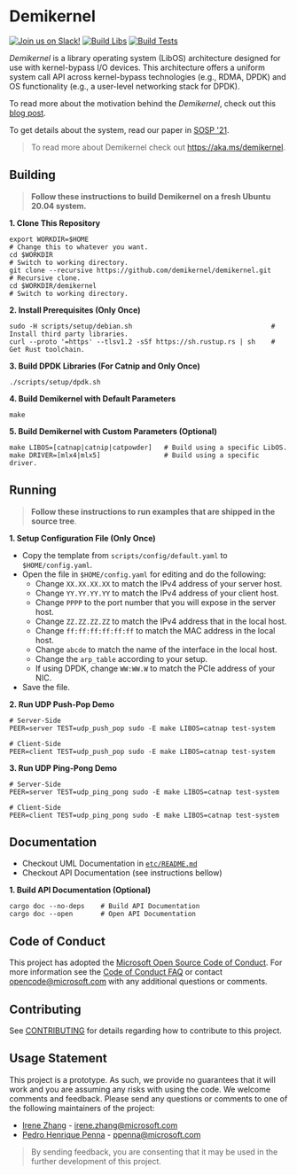 Demikernel
==========

[![Join us on Slack!](https://img.shields.io/badge/chat-on%20Slack-e01563.svg)](https://join.slack.com/t/demikernel/shared_invite/zt-11i6lgaw5-HFE_IAls7gUX3kp1XSab0g)
[![Build Libs](https://github.com/demikernel/demikernel/actions/workflows/build-libs.yml/badge.svg)](https://github.com/demikernel/demikernel/actions/workflows/build-libs.yml)
[![Build Tests](https://github.com/demikernel/demikernel/actions/workflows/build-tests.yml/badge.svg)](https://github.com/demikernel/demikernel/actions/workflows/build-tests.yml)

_Demikernel_ is a library operating system (LibOS) architecture designed for use
with kernel-bypass I/O devices. This architecture offers a uniform system call
API across kernel-bypass technologies (e.g., RDMA, DPDK) and OS functionality
(e.g., a user-level networking stack for DPDK).

To read more about the motivation behind the _Demikernel_, check out
this [blog
post](http://irenezhang.net/blog/2019/05/21/demikernel.html).

To get details about the system, read our paper in [SOSP '21](https://doi.org/10.1145/3477132.3483569).

> To read more about Demikernel check out https://aka.ms/demikernel.

Building
--------

> **Follow these instructions to build Demikernel on a fresh Ubuntu 20.04 system.**

**1. Clone This Repository**
```
export WORKDIR=$HOME                                                  # Change this to whatever you want.
cd $WORKDIR                                                           # Switch to working directory.
git clone --recursive https://github.com/demikernel/demikernel.git    # Recursive clone.
cd $WORKDIR/demikernel                                                # Switch to working directory.
```

**2. Install Prerequisites (Only Once)**
```
sudo -H scripts/setup/debian.sh                                   # Install third party libraries.
curl --proto '=https' --tlsv1.2 -sSf https://sh.rustup.rs | sh    # Get Rust toolchain.
```

**3. Build DPDK Libraries (For Catnip and Only Once)**
```
./scripts/setup/dpdk.sh
```

**4. Build Demikernel with Default Parameters**
```
make
```

**5. Build Demikernel with Custom Parameters (Optional)**
```
make LIBOS=[catnap|catnip|catpowder]   # Build using a specific LibOS.
make DRIVER=[mlx4|mlx5]                # Build using a specific driver.
```

Running
--------
> **Follow these instructions to run examples that are shipped in the source tree**.

**1. Setup Configuration File (Only Once)**

- Copy the template from `scripts/config/default.yaml` to `$HOME/config.yaml`.
- Open the file in `$HOME/config.yaml` for editing and do the following:
    - Change `XX.XX.XX.XX` to match the IPv4 address of your server host.
    - Change `YY.YY.YY.YY` to match the IPv4 address of your client host.
    - Change `PPPP` to the port number that you will expose in the server host.
    - Change `ZZ.ZZ.ZZ.ZZ` to match the IPv4 address that in the local host.
    - Change `ff:ff:ff:ff:ff:ff` to match the MAC address in the local host.
    - Change `abcde` to match the name of the interface in the local host.
    - Change the `arp_table` according to your setup.
    - If using DPDK, change `WW:WW.W` to match the PCIe address of your NIC.
- Save the file.

**2. Run UDP Push-Pop Demo**
```
# Server-Side
PEER=server TEST=udp_push_pop sudo -E make LIBOS=catnap test-system

# Client-Side
PEER=client TEST=udp_push_pop sudo -E make LIBOS=catnap test-system
```

**3. Run UDP Ping-Pong Demo**
```
# Server-Side
PEER=server TEST=udp_ping_pong sudo -E make LIBOS=catnap test-system

# Client-Side
PEER=client TEST=udp_ping_pong sudo -E make LIBOS=catnap test-system
```

Documentation
--------------

- Checkout UML Documentation in [`etc/README.md`](./etc/README.md)
- Checkout API Documentation (see instructions bellow)

**1. Build API Documentation (Optional)**
```
cargo doc --no-deps    # Build API Documentation
cargo doc --open       # Open API Documentation
```

Code of Conduct
---------------

This project has adopted the [Microsoft Open Source Code of Conduct](https://opensource.microsoft.com/codeofconduct/).
For more information see the [Code of Conduct FAQ](https://opensource.microsoft.com/codeofconduct/faq/)
or contact [opencode@microsoft.com](mailto:opencode@microsoft.com) with any additional questions or comments.

Contributing
------------

See [CONTRIBUTING](./CONTRIBUTING) for details regarding how to contribute
to this project.

Usage Statement
--------------

This project is a prototype. As such, we provide no guarantees that it will
work and you are assuming any risks with using the code. We welcome comments
and feedback. Please send any questions or comments to one of the following
maintainers of the project:

- [Irene Zhang](https://github.com/iyzhang) - [irene.zhang@microsoft.com](mailto:irene.zhang@microsoft.com)
- [Pedro Henrique Penna](https://github.com/ppenna) - [ppenna@microsoft.com](mailto:ppenna@microsoft.com)

> By sending feedback, you are consenting that it may be used  in the further
> development of this project.
